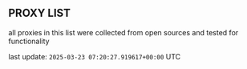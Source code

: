 ## PROXY LIST

all proxies in this list were collected from open sources and tested for functionality

last update: `2025-03-23 07:20:27.919617+00:00` UTC